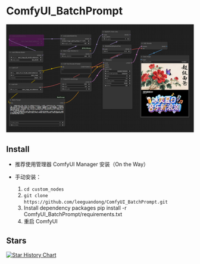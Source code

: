 # ComfyUI_BatchPrompt

![image](worfklow.png)

## Install

- 推荐使用管理器 ComfyUI Manager 安装（On the Way）

- 手动安装：
    1. `cd custom_nodes`
    2. `git clone https://github.com/leeguandong/ComfyUI_BatchPrompt.git`
    3. Install dependency packages pip install -r ComfyUI_BatchPrompt/requirements.txt
    4. 重启 ComfyUI


## Stars

[![Star History Chart](https://api.star-history.com/svg?repos=leeguandong/ComfyUI_BatchPrompt&type=Date)](https://star-history.com/#leeguandong/ComfyUI_BatchPrompt&Date)

